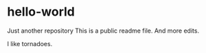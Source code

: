 # hello-world
Just another repository
This is a public readme file.
And more edits.

I like tornadoes.
